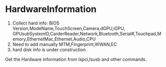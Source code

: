 # HardwareInformation
1. Collect hard info: BIOS Version,ModeName,TouchScreen,Camera,dGPU,iGPU,
    GPUsubSystemID,CarderReader,Network,Bluetooth,Serial#,Touchpad,Memory,EthernetMac,Ethernet,Audio,CPU
2. Need to add manually MTM,Fingerprint,WWAN,EC
3. hard disk info is under construction

Get the Hardware information from lspci,lsusb and other commands.
